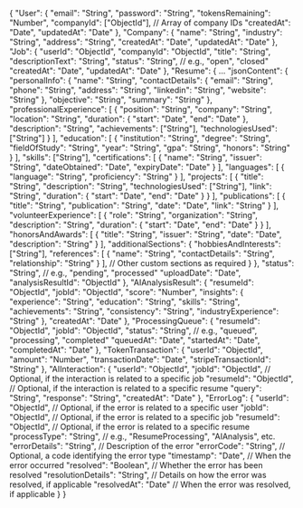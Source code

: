 {
  "User": {
    "email": "String",
    "password": "String",
    "tokensRemaining": "Number",
    "companyId": ["ObjectId"], // Array of company IDs
    "createdAt": "Date",
    "updatedAt": "Date"
  },
  "Company": {
    "name": "String",
    "industry": "String",
    "address": "String",
    "createdAt": "Date",
    "updatedAt": "Date"
  },
  "Job": {
    "userId": "ObjectId",
    "companyId": "ObjectId",
    "title": "String",
    "descriptionText": "String",
    "status": "String", // e.g., "open", "closed"
    "createdAt": "Date",
    "updatedAt": "Date"
  },
  "Resume": {
      ...
      "jsonContent": {
        "personalInfo": {
          "name": "String",
          "contactDetails": {
            "email": "String",
            "phone": "String",
            "address": "String",
            "linkedin": "String",
            "website": "String"
          },
          "objective": "String",
          "summary": "String"
        },
        "professionalExperience": [
          {
            "position": "String",
            "company": "String",
            "location": "String",
            "duration": {
              "start": "Date",
              "end": "Date"
            },
            "description": "String",
            "achievements": ["String"],
            "technologiesUsed": ["String"]
          }
        ],
        "education": [
          {
            "institution": "String",
            "degree": "String",
            "fieldOfStudy": "String",
            "year": "String",
            "gpa": "String",
            "honors": "String"
          }
        ],
        "skills": ["String"],
        "certifications": [
          {
            "name": "String",
            "issuer": "String",
            "dateObtained": "Date",
            "expiryDate": "Date"
          }
        ],
        "languages": [
          {
            "language": "String",
            "proficiency": "String"
          }
        ],
        "projects": [
          {
            "title": "String",
            "description": "String",
            "technologiesUsed": ["String"],
            "link": "String",
            "duration": {
              "start": "Date",
              "end": "Date"
            }
          }
        ],
        "publications": [
          {
            "title": "String",
            "publication": "String",
            "date": "Date",
            "link": "String"
          }
        ],
        "volunteerExperience": [
          {
            "role": "String",
            "organization": "String",
            "description": "String",
            "duration": {
              "start": "Date",
              "end": "Date"
            }
          }
        ],
        "honorsAndAwards": [
          {
            "title": "String",
            "issuer": "String",
            "date": "Date",
            "description": "String"
          }
        ],
        "additionalSections": {
          "hobbiesAndInterests": ["String"],
          "references": [
            {
              "name": "String",
              "contactDetails": "String",
              "relationship": "String"
            }
          ],
          // Other custom sections as required
        }
      },
      "status": "String", // e.g., "pending", "processed"
      "uploadDate": "Date",
      "analysisResultId": "ObjectId"
    },
  "AIAnalysisResult": {
    "resumeId": "ObjectId",
    "jobId": "ObjectId",
    "score": "Number",
    "insights": {
      "experience": "String",
      "education": "String",
      "skills": "String",
      "achievements": "String",
      "consistency": "String",
      "industryExperience": "String"
    },
    "createdAt": "Date"
  },
  "ProcessingQueue": {
    "resumeId": "ObjectId",
    "jobId": "ObjectId",
    "status": "String", // e.g., "queued", "processing", "completed"
    "queuedAt": "Date",
    "startedAt": "Date",
    "completedAt": "Date"
  },
  "TokenTransaction": {
    "userId": "ObjectId",
    "amount": "Number",
    "transactionDate": "Date",
    "stripeTransactionId": "String"
  },
  "AIInteraction": {
     "userId": "ObjectId",
     "jobId": "ObjectId", // Optional, if the interaction is related to a specific job
     "resumeId": "ObjectId", // Optional, if the interaction is related to a specific resume
     "query": "String",
     "response": "String",
     "createdAt": "Date"
   },
   "ErrorLog": {
     "userId": "ObjectId", // Optional, if the error is related to a specific user
     "jobId": "ObjectId", // Optional, if the error is related to a specific job
     "resumeId": "ObjectId", // Optional, if the error is related to a specific resume
     "processType": "String", // e.g., "ResumeProcessing", "AIAnalysis", etc.
     "errorDetails": "String", // Description of the error
     "errorCode": "String", // Optional, a code identifying the error type
     "timestamp": "Date", // When the error occurred
     "resolved": "Boolean", // Whether the error has been resolved
     "resolutionDetails": "String", // Details on how the error was resolved, if applicable
     "resolvedAt": "Date" // When the error was resolved, if applicable
   }
}


 


